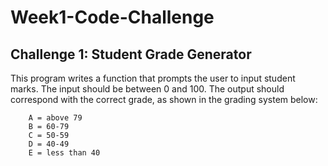# Week1-Code-Challenge
## Challenge 1: Student Grade Generator

This program writes a function that prompts the user to input student marks. The input should be between 0 and 100. The output should correspond with the correct grade, as shown in the grading system below: 

        A = above 79
        B = 60-79
        C = 50-59
        D = 40-49
        E = less than 40